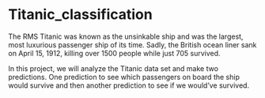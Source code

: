 # Titanic_classification

The RMS Titanic was known as the unsinkable ship and was the largest, most luxurious passenger ship of its time. Sadly, the British ocean liner sank on April 15, 1912, killing over 1500 people while just 705 survived.

In this project, we will analyze the Titanic data set and make two predictions. One prediction to see which passengers on board the ship would survive and then another prediction to see if we would’ve survived.
